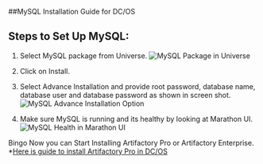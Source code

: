 ##MySQL Installation Guide for DC/OS

## Steps to Set Up MySQL:

1. Select MySQL package from Universe.
![MySQL Package in Universe](https://raw.githubusercontent.com/JFrogDev/artifactory-dcos/master/images/Universe_MySQL.png)

2. Click on Install.

3. Select Advance Installation and provide root password, database name, database user and  database password as shown in screen shot.
![MySQL Advance Installation Option](https://raw.githubusercontent.com/JFrogDev/artifactory-dcos/master/images/MySQL_Install_Options.png)

4. Make sure MySQL is running and its healthy by looking at Marathon UI.
![MySQL Health in Marathon UI](https://raw.githubusercontent.com/JFrogDev/artifactory-dcos/master/images/MySQL_Health.png)


Bingo Now you can Start Installing Artifactory Pro or Artifactory Enterprise.
*[Here is guide to install Artifactory Pro in DC/OS](https://github.com/JFrogDev/artifactory-dcos/blob/master/Artifactory-Pro.md)